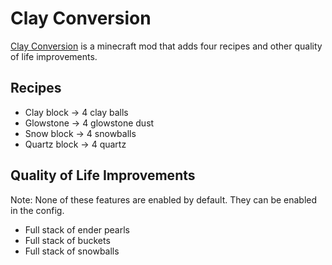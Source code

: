 # Clay Conversion
[Clay Conversion](https://www.curseforge.com/minecraft/mc-mods/clay-conversion) is a minecraft mod that adds four recipes and other quality of life improvements.
## Recipes

- Clay block -> 4 clay balls
- Glowstone -> 4 glowstone dust
- Snow block -> 4 snowballs
- Quartz block -> 4 quartz
## Quality of Life Improvements
Note: None of these features are enabled by default. They can be enabled in the config.

- Full stack of ender pearls
- Full stack of buckets
- Full stack of snowballs
